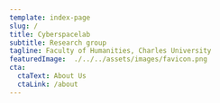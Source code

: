 ```yaml
---
template: index-page
slug: /
title: Cyberspacelab
subtitle: Research group
tagline: Faculty of Humanities, Charles University
featuredImage:  ./../../assets/images/favicon.png
cta:
  ctaText: About Us
  ctaLink: /about
---
```

